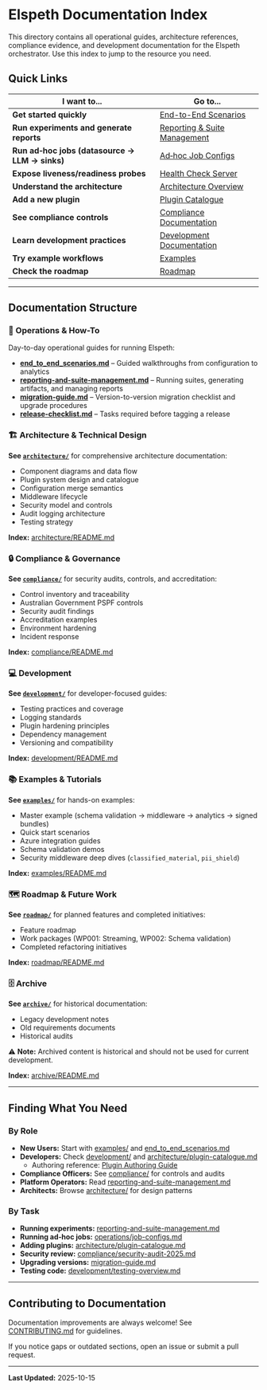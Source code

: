 # Elspeth Documentation Index

This directory contains all operational guides, architecture references, compliance evidence, and development documentation for the Elspeth orchestrator. Use this index to jump to the resource you need.

## Quick Links

| I want to... | Go to... |
|--------------|----------|
| **Get started quickly** | [End-to-End Scenarios](end_to_end_scenarios.md) |
| **Run experiments and generate reports** | [Reporting & Suite Management](reporting-and-suite-management.md) |
| **Run ad‑hoc jobs (datasource → LLM → sinks)** | [Ad‑hoc Job Configs](operations/job-configs.md) |
| **Expose liveness/readiness probes** | [Health Check Server](operations/healthcheck.md) |
| **Understand the architecture** | [Architecture Overview](architecture/architecture-overview.md) |
| **Add a new plugin** | [Plugin Catalogue](architecture/plugin-catalogue.md) |
| **See compliance controls** | [Compliance Documentation](compliance/) |
| **Learn development practices** | [Development Documentation](development/) |
| **Try example workflows** | [Examples](examples/) |
| **Check the roadmap** | [Roadmap](roadmap/) |

---

## Documentation Structure

### 📖 Operations & How-To

Day-to-day operational guides for running Elspeth:

- **[end_to_end_scenarios.md](end_to_end_scenarios.md)** – Guided walkthroughs from configuration to analytics
- **[reporting-and-suite-management.md](reporting-and-suite-management.md)** – Running suites, generating artifacts, and managing reports
- **[migration-guide.md](migration-guide.md)** – Version-to-version migration checklist and upgrade procedures
- **[release-checklist.md](release-checklist.md)** – Tasks required before tagging a release

### 🏗️ Architecture & Technical Design

**See [`architecture/`](architecture/)** for comprehensive architecture documentation:

- Component diagrams and data flow
- Plugin system design and catalogue
- Configuration merge semantics
- Middleware lifecycle
- Security model and controls
- Audit logging architecture
- Testing strategy

**Index:** [architecture/README.md](architecture/README.md)

### 🔒 Compliance & Governance

**See [`compliance/`](compliance/)** for security audits, controls, and accreditation:

- Control inventory and traceability
- Australian Government PSPF controls
- Security audit findings
- Accreditation examples
- Environment hardening
- Incident response

**Index:** [compliance/README.md](compliance/README.md)

### 💻 Development

**See [`development/`](development/)** for developer-focused guides:

- Testing practices and coverage
- Logging standards
- Plugin hardening principles
- Dependency management
- Versioning and compatibility

**Index:** [development/README.md](development/README.md)

### 📚 Examples & Tutorials

**See [`examples/`](examples/)** for hands-on examples:

- Master example (schema validation → middleware → analytics → signed bundles)
- Quick start scenarios
- Azure integration guides
- Schema validation demos
- Security middleware deep dives (`classified_material`, `pii_shield`)

**Index:** [examples/README.md](examples/README.md)

### 🗺️ Roadmap & Future Work

**See [`roadmap/`](roadmap/)** for planned features and completed initiatives:

- Feature roadmap
- Work packages (WP001: Streaming, WP002: Schema validation)
- Completed refactoring initiatives

**Index:** [roadmap/README.md](roadmap/README.md)

### 🗄️ Archive

**See [`archive/`](archive/)** for historical documentation:

- Legacy development notes
- Old requirements documents
- Historical audits

⚠️ **Note:** Archived content is historical and should not be used for current development.

**Index:** [archive/README.md](archive/README.md)

---

## Finding What You Need

### By Role

- **New Users:** Start with [examples/](examples/) and [end_to_end_scenarios.md](end_to_end_scenarios.md)
- **Developers:** Check [development/](development/) and [architecture/plugin-catalogue.md](architecture/plugin-catalogue.md)
  - Authoring reference: [Plugin Authoring Guide](development/plugin-authoring.md)
- **Compliance Officers:** See [compliance/](compliance/) for controls and audits
- **Platform Operators:** Read [reporting-and-suite-management.md](reporting-and-suite-management.md)
- **Architects:** Browse [architecture/](architecture/) for design patterns

### By Task

- **Running experiments:** [reporting-and-suite-management.md](reporting-and-suite-management.md)
- **Running ad‑hoc jobs:** [operations/job-configs.md](operations/job-configs.md)
- **Adding plugins:** [architecture/plugin-catalogue.md](architecture/plugin-catalogue.md)
- **Security review:** [compliance/security-audit-2025.md](compliance/security-audit-2025.md)
- **Upgrading versions:** [migration-guide.md](migration-guide.md)
- **Testing code:** [development/testing-overview.md](development/testing-overview.md)

---

## Contributing to Documentation

Documentation improvements are always welcome! See [CONTRIBUTING.md](../CONTRIBUTING.md) for guidelines.

If you notice gaps or outdated sections, open an issue or submit a pull request.

---

**Last Updated:** 2025-10-15
